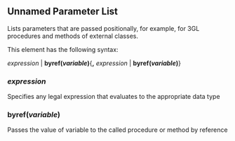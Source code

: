 ## Unnamed Parameter List

Lists parameters that are passed positionally, for example, for 3GL procedures and methods of external classes.

This element has the following syntax:

*expression* | **byref(***variable***)**{**,** *expression* | **byref(***variable***)**}

### *expression*

Specifies any legal expression that evaluates to the appropriate data type

### **byref(*****variable*****)**

Passes the value of variable to the called procedure or method by reference
